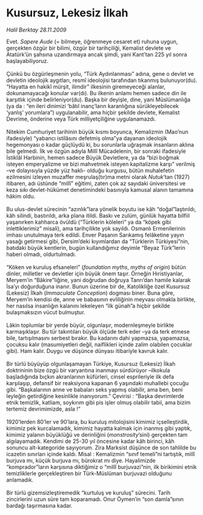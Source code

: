 # Kusursuz, Lekesiz İlkah

*Halil Berktay 28.11.2009*

<div class="taraf_structure_2col_1zq">
<div class="margen_n">



 <p>Evet. <i>Sapere Aude</i> (= bilmeye, öğrenmeye cesaret et) ruhuna uygun, gerçekten özgür bir bilimi, özgür bir tarihçiliği, Kemalist devlete ve Atatürk’ün şahsına uzandırmaya ancak şimdi, yani Kant’tan 225 yıl sonra başlayabiliyoruz. <br/><br/>Çünkü bu özgürleşmenin yolu, “Türk Aydınlanması” adına, gene o devlet ve devletin ideolojik aygıtları, resmî ideolojisi tarafından tıkanmış bulunuyor(du). “Hayatta en hakikî mürşit, ilimdir” ilkesinin giremeyeceği alanlar, dokunamayacağı konular var(dı). Bu ilkenin anlamı hemen sadece din ile karşıtlık içinde belirleniyor(du). Başka bir deyişle, dine, yani Müslümanlığa (ya da : “en ileri dinimizi ‘bâtıl inanç’ların karanlığına sürükleyebilecek ‘yanlış’ yorumlara”) uygulanabilir, ama hiçbir şekilde devlete, Kemalist Devrime, önderine veya Türk milliyetçiliğine uygulanamazdı. <br/><br/>Nitekim Cumhuriyet tarihinin büyük kısmı boyunca, Kemalizmin (Mao’nun ifadesiyle) “yabancı istilâsını defetmiş olma”ya dayanan ideolojik hegemonyası o kadar güçlüydü ki, bu sorunlarla uğraşmak insanların aklına bile gelmedi. İlk ve özgün adıyla Millî Mücadelenin, bir sonraki ifadesiyle İstiklâl Harbinin, hemen sadece Büyük Devletlere, ya da “bizi boğmak isteyen emperyalizme ve bizi mahvetmek isteyen kapitalizme karşı” verilmiş –ve dolayısıyla yüzde yüz haklı- olduğu kurgusu, bütün muhalefetin ezilmesini izleyen muzaffer meşrulaş(tır)ma metni olarak <i>Nutuk</i>’tan (1927) itibaren, adı üstünde “millî” eğitimi, zaten çok az sayıdaki üniversitesi ve keza sıkı devlet-hükümet denetimindeki basınıyla kamusal alanın tamamına hâkim oldu. <br/><br/>Bu ulus-devlet sürecinin “azınlık”lara yönelik boyutu ise kâh “doğal”laştırıldı, kâh silindi, bastırıldı, arka plana itildi. Baskı ve zulüm, günlük hayatta bilfiil yaşanırken kahharca övüldü (“Türklerin köleleri” ya da “köpek gibi inlettiklerimiz” misali), ama tarihçilikte yok sayıldı. Osmanlı Ermenilerinin imhası unutulmaya terk edildi. Enver Paşanın Sarıkamış felâketine yayın yasağı getirmesi gibi, Dersim’deki kıyımlardan da “Türklerin Türkiyesi”nin, batıdaki büyük kentlerin, bugün kullandığımız deyimle “Beyaz Türk”lerin haberi olmadı, oldurtulmadı. <br/><br/>“Köken ve kuruluş efsaneleri” (<i>foundation myths</i>, <i>myths of origin</i>) bütün dinler, milletler ve devletler için büyük önem taşır. Örneğin Hıristiyanlar, Meryem’in “Bâkire”liğine, yani doğrudan doğruya Tanrı’dan hamile kalarak İsa’yı doğurduğuna inanır. Bunun üzerine bir de, Katolikliğe özel Kusursuz (Lekesiz) İlkah (<i>Immaculate Conception</i>) dogması biner. Buna göre, Meryem’in kendisi de, anne ve babasının evliliğinin meyvası olmakla birlikte, her nasılsa insanlığın kalanını lekeleyen “ilk günah”a hiçbir şekilde bulaşmaksızın vücut bulmuştur. <br/><br/>Lâkin toplumlar bir yerde büyür, olgunlaşır, modernleşmeyle birlikte karmaşıklaşır. Bu tür takıntıları büyük ölçüde terk eder –ya da terk etmese bile, tartışılmasını serbest bırakır. Bu kadarını dahi yapmazsa, yapamazsa, çocuksu kalır (masumiyetleri değil, naiflikleri içinde zalim olabilen çocuklar gibi). Ham kalır. Duygu ve düşünce dünyası itibariyle kavruk kalır. <br/><br/>Bir türlü büyüyüp olgunlaşamayan Türkiye, Kusursuz (Lekesiz) İlkah doktrininin bize özgü bir varyantına inanmayı sürdürüyor –ilkokula başladığında bıçkın akranlarının küfürleri, cinsel esprileriyle ilk defa karşılaşıp, defansif bir reaksiyona kapanan 6 yaşındaki muhallebi çocuğu gibi. “Başkalarının anne ve babaları seks yapmış olabilir, ama ben, beni leyleğin getirdiğine kesinlikle inanıyorum.” Çevirisi : “Başka devrimlerde etnik temizlik, katliam, soykırım gibi pis işler olmuş olabilir tabii, ama bizim tertemiz devrimimizde, asla !” <br/><br/>1920’lerden 80’ler ve 90’lara, bu kuruluş mitolojisini kimimiz içselleştirdik, kimimiz pek kurcalamadık, kimimiz hayatta kalmak için inanmış gibi yaptık, kimimiz yalanın büyüklüğü ve derinliğini (<i>monstrosity</i>’sini) gerçekten tam algılayamadık. Kendimi de 25-30 yıl öncesine kadar kâh birinci, kâh sonuncu alt-kategoride sayıyorum. Zira Marksist düşünce de son tahlilde bu icazetin sınırları içinde kaldı. Misal : Kemalizmin “sınıf temeli”ni tartıştık, millî burjuva mı, küçük burjuva mı, bürokrat mı diye. Hayalimizde “komprador”ların karşısına diktiğimiz o “millî burjuvazi”nin, ilk birikimini etnik temizliklerle gerçekleştiren bir Türk-Müslüman burjuvazi olduğunu anlamadık. <br/><br/>Bir türlü gizemsizleştiremedik “kurtuluş ve kuruluş” sürecini. Tarih zincirlerini uzun süre tam koparamadı. Onur Öymen’in “son damla”sının bardağı taşırmasına kadar.</p>
<br/>
<br/>
<br/>



<br/>


<div id="taraf_not">
</div>

</div>


</div>
